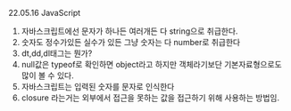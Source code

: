 22.05.16 JavaScript

1. 자바스크립트에선 문자가 하나든 여러개든 다 string으로 취급한다.
2. 숫자도 정수가있든 실수가 있든 그냥 숫자는 다 number로 취급한다
3. dt,dd,dl태그는 뭔가?
4. null값은 typeof로 확인하면 object라고 하지만 객체라기보단 기본자료형으로도 많이 볼 수 있다.
5. 자바스크립트는 입력된 숫자를 문자로 인식한다
6. closure 라는거는 외부에서 접근을 못하는 값을 접근하기 위해 사용하는 방법임.